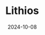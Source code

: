 ---  
layout: startup_page  
title: "Lithios"  
id: "lithios.xyz"  
permalink: "/lithioslithios.xyz10082024/"  
website: "https://www.lithios.xyz/"  
funding_round: "Seed"  
funding_amount: "$10M"  
investors: "Clean Energy Ventures, GS Futures, Lowercarbon Capital, MassCEC, TechEnergy Ventures"  
about: "Lithios is developing a sustainable and efficient method for extracting lithium from briny water, using a process inspired by lithium-ion batteries. Their technology uses inexpensive, abundant materials to selectively absorb lithium, minimizing water usage and producing a highly concentrated, purified solution. This addresses the growing demand for lithium in the electric vehicle industry while offering a more environmentally friendly alternative to traditional mining."  
markets: "Cleantech, Materials Science, Energy"  
hq: "Cambridge, Massachusetts, United States"  
founded_year: "2022"  
linkedin: "https://www.linkedin.com/company/lithiosinc"  
twitter: ""  
instagram: ""  
facebook: ""  
crunchbase: "https://www.crunchbase.com/organization/lithios"  
pitchbook: "https://pitchbook.com/profiles/company/513089-92"  

date_display: "08-Oct-2024"  
date: "2024-10-08"

# SEO Optimization  
meta_title: "Lithios - Seed Funding ($10M)"  
meta_description: "Lithios, Lithios is developing a sustainable and efficient method for extracting lithium from briny water, using a process inspired by lithium-ion batteries. T..."  
meta_keywords: "Lithios, Cleantech, Materials Science, Energy, Seed funding"  
canonical_url: "https://startup.projectstartups.com/lithioslithios.xyz10082024/"  
---